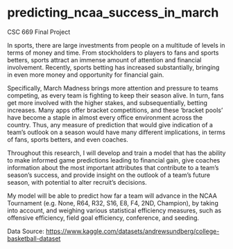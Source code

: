 # predicting_ncaa_success_in_march
CSC 669 Final Project 

In sports, there are large investments from people on a multitude of levels in terms of money and time. From stockholders to players to fans and sports betters, sports attract an immense amount of attention and financial involvement. Recently, sports betting has increased substantially, bringing in even more money and opportunity for financial gain. 

Specifically, March Madness brings more attention and pressure to teams competing, as every team is fighting to keep their season alive. In turn, fans get more involved with the higher stakes, and subsequentially, betting increases. Many apps offer bracket competitions, and these ‘bracket pools’ have become a staple in almost every office environment across the country. Thus, any measure of prediction that would give indication of a team’s outlook on a season would have many different implications, in terms of fans, sports betters, and even coaches.  

Throughout this research, I will develop and train a model that has the ability to make informed game predictions leading to financial gain, give coaches information about the most important attributes that contribute to a team’s season’s success, and provide insight on the outlook of a team’s future season, with potential to alter recruit’s decisions. 

My model will be able to predict how far a team will advance in the NCAA Tournament (e.g. None, R64, R32, S16, E8, F4, 2ND, Champion), by taking into account, and weighing various statistical efficiency measures, such as offensive efficiency, field goal efficiency, conference, and seeding. 

Data Source: https://www.kaggle.com/datasets/andrewsundberg/college-basketball-dataset 

